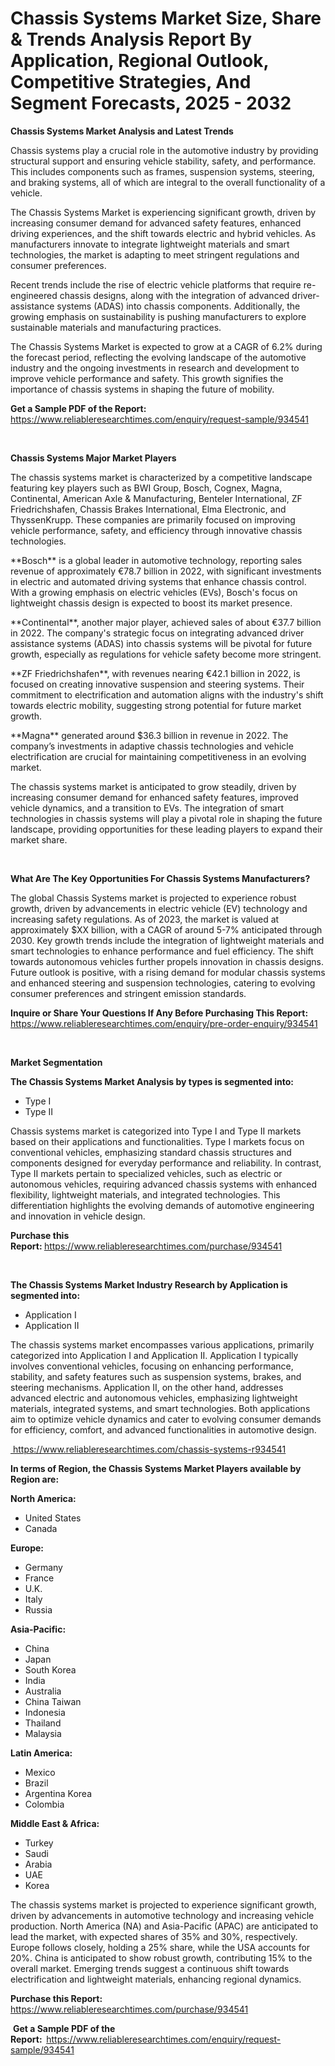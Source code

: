 <p><h1>Chassis Systems Market Size, Share & Trends Analysis Report By Application, Regional Outlook, Competitive Strategies, And Segment Forecasts, 2025 - 2032</h1></p><p><strong>Chassis Systems Market Analysis and Latest Trends</strong></p>
<p><p>Chassis systems play a crucial role in the automotive industry by providing structural support and ensuring vehicle stability, safety, and performance. This includes components such as frames, suspension systems, steering, and braking systems, all of which are integral to the overall functionality of a vehicle. </p><p>The Chassis Systems Market is experiencing significant growth, driven by increasing consumer demand for advanced safety features, enhanced driving experiences, and the shift towards electric and hybrid vehicles. As manufacturers innovate to integrate lightweight materials and smart technologies, the market is adapting to meet stringent regulations and consumer preferences.</p><p>Recent trends include the rise of electric vehicle platforms that require re-engineered chassis designs, along with the integration of advanced driver-assistance systems (ADAS) into chassis components. Additionally, the growing emphasis on sustainability is pushing manufacturers to explore sustainable materials and manufacturing practices. </p><p>The Chassis Systems Market is expected to grow at a CAGR of 6.2% during the forecast period, reflecting the evolving landscape of the automotive industry and the ongoing investments in research and development to improve vehicle performance and safety. This growth signifies the importance of chassis systems in shaping the future of mobility.</p></p>
<p><strong>Get a Sample PDF of the Report:&nbsp;</strong> <a href="https://www.reliableresearchtimes.com/enquiry/request-sample/934541?utm_campaign=3437&utm_medium=2&utm_source=Github&utm_content=ia&utm_term=18042025&utm_id=chassis-systems">https://www.reliableresearchtimes.com/enquiry/request-sample/934541</a></p>
<p>&nbsp;</p>
<p><strong>Chassis Systems Major Market Players</strong></p>
<p><p>The chassis systems market is characterized by a competitive landscape featuring key players such as BWI Group, Bosch, Cognex, Magna, Continental, American Axle & Manufacturing, Benteler International, ZF Friedrichshafen, Chassis Brakes International, Elma Electronic, and ThyssenKrupp. These companies are primarily focused on improving vehicle performance, safety, and efficiency through innovative chassis technologies.</p><p>**Bosch** is a global leader in automotive technology, reporting sales revenue of approximately €78.7 billion in 2022, with significant investments in electric and automated driving systems that enhance chassis control. With a growing emphasis on electric vehicles (EVs), Bosch's focus on lightweight chassis design is expected to boost its market presence.</p><p>**Continental**, another major player, achieved sales of about €37.7 billion in 2022. The company's strategic focus on integrating advanced driver assistance systems (ADAS) into chassis systems will be pivotal for future growth, especially as regulations for vehicle safety become more stringent.</p><p>**ZF Friedrichshafen**, with revenues nearing €42.1 billion in 2022, is focused on creating innovative suspension and steering systems. Their commitment to electrification and automation aligns with the industry's shift towards electric mobility, suggesting strong potential for future market growth.</p><p>**Magna** generated around $36.3 billion in revenue in 2022. The company’s investments in adaptive chassis technologies and vehicle electrification are crucial for maintaining competitiveness in an evolving market.</p><p>The chassis systems market is anticipated to grow steadily, driven by increasing consumer demand for enhanced safety features, improved vehicle dynamics, and a transition to EVs. The integration of smart technologies in chassis systems will play a pivotal role in shaping the future landscape, providing opportunities for these leading players to expand their market share.</p></p>
<p>&nbsp;</p>
<p><strong>What Are The Key Opportunities For Chassis Systems Manufacturers?</strong></p>
<p><p>The global Chassis Systems market is projected to experience robust growth, driven by advancements in electric vehicle (EV) technology and increasing safety regulations. As of 2023, the market is valued at approximately $XX billion, with a CAGR of around 5-7% anticipated through 2030. Key growth trends include the integration of lightweight materials and smart technologies to enhance performance and fuel efficiency. The shift towards autonomous vehicles further propels innovation in chassis designs. Future outlook is positive, with a rising demand for modular chassis systems and enhanced steering and suspension technologies, catering to evolving consumer preferences and stringent emission standards.</p></p>
<p><strong>Inquire or Share Your Questions If Any Before Purchasing This Report:</strong> <a href="https://www.reliableresearchtimes.com/enquiry/pre-order-enquiry/934541?utm_campaign=3437&utm_medium=2&utm_source=Github&utm_content=ia&utm_term=18042025&utm_id=chassis-systems">https://www.reliableresearchtimes.com/enquiry/pre-order-enquiry/934541</a></p>
<p>&nbsp;</p>
<p><strong>Market Segmentation</strong></p>
<p><strong>The Chassis Systems Market Analysis by types is segmented into:</strong></p>
<p><ul><li>Type I</li><li>Type II</li></ul></p>
<p><p>Chassis systems market is categorized into Type I and Type II markets based on their applications and functionalities. Type I markets focus on conventional vehicles, emphasizing standard chassis structures and components designed for everyday performance and reliability. In contrast, Type II markets pertain to specialized vehicles, such as electric or autonomous vehicles, requiring advanced chassis systems with enhanced flexibility, lightweight materials, and integrated technologies. This differentiation highlights the evolving demands of automotive engineering and innovation in vehicle design.</p></p>
<p><strong>Purchase this Report:&nbsp;</strong><a href="https://www.reliableresearchtimes.com/purchase/934541?utm_campaign=3437&utm_medium=2&utm_source=Github&utm_content=ia&utm_term=18042025&utm_id=chassis-systems">https://www.reliableresearchtimes.com/purchase/934541</a></p>
<p>&nbsp;</p>
<p><strong>The Chassis Systems Market Industry Research by Application is segmented into:</strong></p>
<p><ul><li>Application I</li><li>Application II</li></ul></p>
<p><p>The chassis systems market encompasses various applications, primarily categorized into Application I and Application II. Application I typically involves conventional vehicles, focusing on enhancing performance, stability, and safety features such as suspension systems, brakes, and steering mechanisms. Application II, on the other hand, addresses advanced electric and autonomous vehicles, emphasizing lightweight materials, integrated systems, and smart technologies. Both applications aim to optimize vehicle dynamics and cater to evolving consumer demands for efficiency, comfort, and advanced functionalities in automotive design.</p></p>
<p><a href="https://www.reliableresearchtimes.com/chassis-systems-r934541?utm_campaign=3437&utm_medium=2&utm_source=Github&utm_content=ia&utm_term=18042025&utm_id=chassis-systems">&nbsp;https://www.reliableresearchtimes.com/chassis-systems-r934541</a></p>
<p><strong>In terms of Region, the Chassis Systems Market Players available by Region are:</strong></p>
<p>
    <p> <strong> North America: </strong>
        <ul>
            <li>United States</li>
            <li>Canada</li>
        </ul>
        </p> 
    <p> <strong> Europe: </strong>
        <ul>
            <li>Germany</li>
            <li>France</li>
            <li>U.K.</li>
            <li>Italy</li>
            <li>Russia</li>
        </ul>
        </p> 
    <p> <strong> Asia-Pacific: </strong>
        <ul>
            <li>China</li>
            <li>Japan</li>
            <li>South Korea</li>
            <li>India</li>
            <li>Australia</li>
            <li>China Taiwan</li>
            <li>Indonesia</li>
            <li>Thailand</li>
            <li>Malaysia</li>
        </ul>
        </p> 
    <p> <strong> Latin America: </strong>
        <ul>
            <li>Mexico</li>
            <li>Brazil</li>
            <li>Argentina Korea</li>
            <li>Colombia</li>
        </ul>
        </p> 
    <p> <strong> Middle East & Africa: </strong>
        <ul>
            <li>Turkey</li>
            <li>Saudi</li>
            <li>Arabia</li>
            <li>UAE</li>
            <li>Korea</li>
        </ul>
    </p>
    </p>
<p><p>The chassis systems market is projected to experience significant growth, driven by advancements in automotive technology and increasing vehicle production. North America (NA) and Asia-Pacific (APAC) are anticipated to lead the market, with expected shares of 35% and 30%, respectively. Europe follows closely, holding a 25% share, while the USA accounts for 20%. China is anticipated to show robust growth, contributing 15% to the overall market. Emerging trends suggest a continuous shift towards electrification and lightweight materials, enhancing regional dynamics.</p></p>
<p><strong>Purchase this Report: </strong><a href="https://www.reliableresearchtimes.com/purchase/934541?utm_campaign=3437&utm_medium=2&utm_source=Github&utm_content=ia&utm_term=18042025&utm_id=chassis-systems">https://www.reliableresearchtimes.com/purchase/934541</a></p>
<p>&nbsp;<strong>Get a Sample PDF of the Report:&nbsp;&nbsp;</strong><a href="https://www.reliableresearchtimes.com/enquiry/request-sample/934541?utm_campaign=3437&utm_medium=2&utm_source=Github&utm_content=ia&utm_term=18042025&utm_id=chassis-systems">https://www.reliableresearchtimes.com/enquiry/request-sample/934541</a></p>
<p><strong></strong></p>
<p><p></p><p></p><p></p></p>